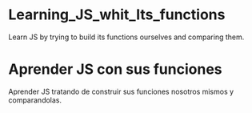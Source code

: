 # Learning_JS_whit_Its_functions
 Learn JS by trying to build its functions ourselves and comparing them.
# Aprender JS con sus funciones
 Aprender JS tratando de construir sus funciones nosotros mismos y comparandolas.
